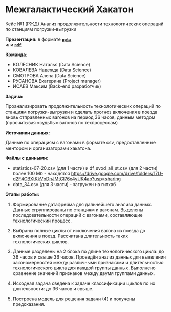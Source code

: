 # Межгалактический Хакатон


Кейс №1 (РЖД) Анализ продолжительности технологических операций по станциям погрузки-выгрузки

**Презентация:** в формате <code>[**pptx**](https://docs.google.com/presentation/d/1npInNIE7cgZ-FCySqu4ESMsk31x6wr2r/edit?usp=sharing&ouid=107992414877734018797&rtpof=true&sd=true) </code> или <code>[**pdf**](https://drive.google.com/file/d/1lLjUHqjld5VFshWjrRKW1OFehVvoDYuc/view?usp=sharing)</code>

**Команда:**
  * КОЛЕСНИК Наталья (Data Science) 
  * КОВАЛЕВА Надежда (Data Science)  
  * СМОТРОВА Алена (Data Science)  
  * РУСАНОВА Екатерина (Project manager)
  * ИСАЕВ Максим (Back-end разработчик)

**Задача:**

Проанализировать продолжительность технологических операций по станциям погрузки-выгрузки и сделать прогноз включения в поезда вновь отправленных вагонов на период 36 часов, данным методом (просчитывая «судьбы» вагонов по техпроцессам)

**Источники данных:**

Данные по операциям с вагонами в формате csv, предоставленные ментором и организаторами хакатона.

**Файлы с данными:**
   * statistics-07-20.csv (для 1 части) и df_svod_all_st.csv (для 2 части) более 100 Мб - находятся https://drive.google.com/drive/folders/17U-d2F4CBXtKkVpDnJMtCl76x4yUK4ap?usp=sharing
   * data_34.csv (для 3 части) - загружен на гитхаб


**Этапы работы:**

   1. Формирование датафрейма для дальнейшего анализа данных. Данные сгруппированы по станциям и вагонам. Выделены последовательности операций с вагонами, составляющие технологический процесс. 

   2. Выбраны полные циклы от исключения вагона из поезда до включения в поезд. Рассчитана длительность таких технологических циклов.

   3. Данные разделены на 2  блока по длине технологического цикла: до 36 часов и свыше 36 часов.
Проведён анализ данных для выявления закономерностей между различными признаками и длительностью технологического цикла для каждой группы данных.
Выполнено сравнение значений признаков между двумя группами данных.

   4. Исходная задача сведена к задаче классификации циклов по их длительности: до 36 часов и свыше.

   5. Построена модель для решения задачи (4) и получены предсказания. 
